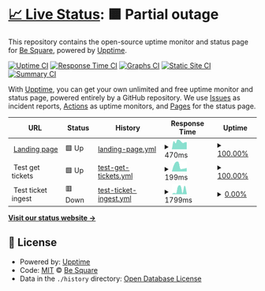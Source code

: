 # [📈 Live Status](https://Be-Square.github.io/upptime): <!--live status--> **🟧 Partial outage**

This repository contains the open-source uptime monitor and status page for [Be Square](https://Be-Square.github.io/upptime), powered by [Upptime](https://github.com/upptime/upptime).

[![Uptime CI](https://github.com/koj-co/upptime/workflows/Uptime%20CI/badge.svg)](https://github.com/koj-co/upptime/actions?query=workflow%3A%22Uptime+CI%22)
[![Response Time CI](https://github.com/koj-co/upptime/workflows/Response%20Time%20CI/badge.svg)](https://github.com/koj-co/upptime/actions?query=workflow%3A%22Response+Time+CI%22)
[![Graphs CI](https://github.com/koj-co/upptime/workflows/Graphs%20CI/badge.svg)](https://github.com/koj-co/upptime/actions?query=workflow%3A%22Graphs+CI%22)
[![Static Site CI](https://github.com/koj-co/upptime/workflows/Static%20Site%20CI/badge.svg)](https://github.com/koj-co/upptime/actions?query=workflow%3A%22Static+Site+CI%22)
[![Summary CI](https://github.com/koj-co/upptime/workflows/Summary%20CI/badge.svg)](https://github.com/koj-co/upptime/actions?query=workflow%3A%22Summary+CI%22)

With [Upptime](https://upptime.js.org), you can get your own unlimited and free uptime monitor and status page, powered entirely by a GitHub repository. We use [Issues](https://github.com/Be-Square/upptime/issues) as incident reports, [Actions](https://github.com/Be-Square/upptime/actions) as uptime monitors, and [Pages](https://Be-Square.github.io/upptime) for the status page.

<!--start: status pages-->
<!-- This summary is generated by Upptime (https://github.com/upptime/upptime) -->
<!-- Do not edit this manually, your changes will be overwritten -->
<!-- prettier-ignore -->
| URL | Status | History | Response Time | Uptime |
| --- | ------ | ------- | ------------- | ------ |
| <img alt="" src="https://icons.duckduckgo.com/ip3/www.besquare.live.ico" height="13"> [Landing page](https://www.besquare.live) | 🟩 Up | [landing-page.yml](https://github.com/Be-Square/upptime/commits/HEAD/history/landing-page.yml) | <details><summary><img alt="Response time graph" src="./graphs/landing-page/response-time-week.png" height="20"> 470ms</summary><br><a href="https://Be-Square.github.io/upptime/history/landing-page"><img alt="Response time 628" src="https://img.shields.io/endpoint?url=https%3A%2F%2Fraw.githubusercontent.com%2FBe-Square%2Fupptime%2FHEAD%2Fapi%2Flanding-page%2Fresponse-time.json"></a><br><a href="https://Be-Square.github.io/upptime/history/landing-page"><img alt="24-hour response time 618" src="https://img.shields.io/endpoint?url=https%3A%2F%2Fraw.githubusercontent.com%2FBe-Square%2Fupptime%2FHEAD%2Fapi%2Flanding-page%2Fresponse-time-day.json"></a><br><a href="https://Be-Square.github.io/upptime/history/landing-page"><img alt="7-day response time 470" src="https://img.shields.io/endpoint?url=https%3A%2F%2Fraw.githubusercontent.com%2FBe-Square%2Fupptime%2FHEAD%2Fapi%2Flanding-page%2Fresponse-time-week.json"></a><br><a href="https://Be-Square.github.io/upptime/history/landing-page"><img alt="30-day response time 492" src="https://img.shields.io/endpoint?url=https%3A%2F%2Fraw.githubusercontent.com%2FBe-Square%2Fupptime%2FHEAD%2Fapi%2Flanding-page%2Fresponse-time-month.json"></a><br><a href="https://Be-Square.github.io/upptime/history/landing-page"><img alt="1-year response time 611" src="https://img.shields.io/endpoint?url=https%3A%2F%2Fraw.githubusercontent.com%2FBe-Square%2Fupptime%2FHEAD%2Fapi%2Flanding-page%2Fresponse-time-year.json"></a></details> | <details><summary><a href="https://Be-Square.github.io/upptime/history/landing-page">100.00%</a></summary><a href="https://Be-Square.github.io/upptime/history/landing-page"><img alt="All-time uptime 97.42%" src="https://img.shields.io/endpoint?url=https%3A%2F%2Fraw.githubusercontent.com%2FBe-Square%2Fupptime%2FHEAD%2Fapi%2Flanding-page%2Fuptime.json"></a><br><a href="https://Be-Square.github.io/upptime/history/landing-page"><img alt="24-hour uptime 100.00%" src="https://img.shields.io/endpoint?url=https%3A%2F%2Fraw.githubusercontent.com%2FBe-Square%2Fupptime%2FHEAD%2Fapi%2Flanding-page%2Fuptime-day.json"></a><br><a href="https://Be-Square.github.io/upptime/history/landing-page"><img alt="7-day uptime 100.00%" src="https://img.shields.io/endpoint?url=https%3A%2F%2Fraw.githubusercontent.com%2FBe-Square%2Fupptime%2FHEAD%2Fapi%2Flanding-page%2Fuptime-week.json"></a><br><a href="https://Be-Square.github.io/upptime/history/landing-page"><img alt="30-day uptime 100.00%" src="https://img.shields.io/endpoint?url=https%3A%2F%2Fraw.githubusercontent.com%2FBe-Square%2Fupptime%2FHEAD%2Fapi%2Flanding-page%2Fuptime-month.json"></a><br><a href="https://Be-Square.github.io/upptime/history/landing-page"><img alt="1-year uptime 92.79%" src="https://img.shields.io/endpoint?url=https%3A%2F%2Fraw.githubusercontent.com%2FBe-Square%2Fupptime%2FHEAD%2Fapi%2Flanding-page%2Fuptime-year.json"></a></details>
| <img alt="" src="https://icons.duckduckgo.com/ip3/null.ico" height="13"> Test get tickets | 🟩 Up | [test-get-tickets.yml](https://github.com/Be-Square/upptime/commits/HEAD/history/test-get-tickets.yml) | <details><summary><img alt="Response time graph" src="./graphs/test-get-tickets/response-time-week.png" height="20"> 199ms</summary><br><a href="https://Be-Square.github.io/upptime/history/test-get-tickets"><img alt="Response time 192" src="https://img.shields.io/endpoint?url=https%3A%2F%2Fraw.githubusercontent.com%2FBe-Square%2Fupptime%2FHEAD%2Fapi%2Ftest-get-tickets%2Fresponse-time.json"></a><br><a href="https://Be-Square.github.io/upptime/history/test-get-tickets"><img alt="24-hour response time 165" src="https://img.shields.io/endpoint?url=https%3A%2F%2Fraw.githubusercontent.com%2FBe-Square%2Fupptime%2FHEAD%2Fapi%2Ftest-get-tickets%2Fresponse-time-day.json"></a><br><a href="https://Be-Square.github.io/upptime/history/test-get-tickets"><img alt="7-day response time 199" src="https://img.shields.io/endpoint?url=https%3A%2F%2Fraw.githubusercontent.com%2FBe-Square%2Fupptime%2FHEAD%2Fapi%2Ftest-get-tickets%2Fresponse-time-week.json"></a><br><a href="https://Be-Square.github.io/upptime/history/test-get-tickets"><img alt="30-day response time 204" src="https://img.shields.io/endpoint?url=https%3A%2F%2Fraw.githubusercontent.com%2FBe-Square%2Fupptime%2FHEAD%2Fapi%2Ftest-get-tickets%2Fresponse-time-month.json"></a><br><a href="https://Be-Square.github.io/upptime/history/test-get-tickets"><img alt="1-year response time 214" src="https://img.shields.io/endpoint?url=https%3A%2F%2Fraw.githubusercontent.com%2FBe-Square%2Fupptime%2FHEAD%2Fapi%2Ftest-get-tickets%2Fresponse-time-year.json"></a></details> | <details><summary><a href="https://Be-Square.github.io/upptime/history/test-get-tickets">100.00%</a></summary><a href="https://Be-Square.github.io/upptime/history/test-get-tickets"><img alt="All-time uptime 97.37%" src="https://img.shields.io/endpoint?url=https%3A%2F%2Fraw.githubusercontent.com%2FBe-Square%2Fupptime%2FHEAD%2Fapi%2Ftest-get-tickets%2Fuptime.json"></a><br><a href="https://Be-Square.github.io/upptime/history/test-get-tickets"><img alt="24-hour uptime 100.00%" src="https://img.shields.io/endpoint?url=https%3A%2F%2Fraw.githubusercontent.com%2FBe-Square%2Fupptime%2FHEAD%2Fapi%2Ftest-get-tickets%2Fuptime-day.json"></a><br><a href="https://Be-Square.github.io/upptime/history/test-get-tickets"><img alt="7-day uptime 100.00%" src="https://img.shields.io/endpoint?url=https%3A%2F%2Fraw.githubusercontent.com%2FBe-Square%2Fupptime%2FHEAD%2Fapi%2Ftest-get-tickets%2Fuptime-week.json"></a><br><a href="https://Be-Square.github.io/upptime/history/test-get-tickets"><img alt="30-day uptime 100.00%" src="https://img.shields.io/endpoint?url=https%3A%2F%2Fraw.githubusercontent.com%2FBe-Square%2Fupptime%2FHEAD%2Fapi%2Ftest-get-tickets%2Fuptime-month.json"></a><br><a href="https://Be-Square.github.io/upptime/history/test-get-tickets"><img alt="1-year uptime 92.80%" src="https://img.shields.io/endpoint?url=https%3A%2F%2Fraw.githubusercontent.com%2FBe-Square%2Fupptime%2FHEAD%2Fapi%2Ftest-get-tickets%2Fuptime-year.json"></a></details>
| <img alt="" src="https://icons.duckduckgo.com/ip3/null.ico" height="13"> Test ticket ingest | 🟥 Down | [test-ticket-ingest.yml](https://github.com/Be-Square/upptime/commits/HEAD/history/test-ticket-ingest.yml) | <details><summary><img alt="Response time graph" src="./graphs/test-ticket-ingest/response-time-week.png" height="20"> 1799ms</summary><br><a href="https://Be-Square.github.io/upptime/history/test-ticket-ingest"><img alt="Response time 555" src="https://img.shields.io/endpoint?url=https%3A%2F%2Fraw.githubusercontent.com%2FBe-Square%2Fupptime%2FHEAD%2Fapi%2Ftest-ticket-ingest%2Fresponse-time.json"></a><br><a href="https://Be-Square.github.io/upptime/history/test-ticket-ingest"><img alt="24-hour response time 2983" src="https://img.shields.io/endpoint?url=https%3A%2F%2Fraw.githubusercontent.com%2FBe-Square%2Fupptime%2FHEAD%2Fapi%2Ftest-ticket-ingest%2Fresponse-time-day.json"></a><br><a href="https://Be-Square.github.io/upptime/history/test-ticket-ingest"><img alt="7-day response time 1799" src="https://img.shields.io/endpoint?url=https%3A%2F%2Fraw.githubusercontent.com%2FBe-Square%2Fupptime%2FHEAD%2Fapi%2Ftest-ticket-ingest%2Fresponse-time-week.json"></a><br><a href="https://Be-Square.github.io/upptime/history/test-ticket-ingest"><img alt="30-day response time 1893" src="https://img.shields.io/endpoint?url=https%3A%2F%2Fraw.githubusercontent.com%2FBe-Square%2Fupptime%2FHEAD%2Fapi%2Ftest-ticket-ingest%2Fresponse-time-month.json"></a><br><a href="https://Be-Square.github.io/upptime/history/test-ticket-ingest"><img alt="1-year response time 660" src="https://img.shields.io/endpoint?url=https%3A%2F%2Fraw.githubusercontent.com%2FBe-Square%2Fupptime%2FHEAD%2Fapi%2Ftest-ticket-ingest%2Fresponse-time-year.json"></a></details> | <details><summary><a href="https://Be-Square.github.io/upptime/history/test-ticket-ingest">0.00%</a></summary><a href="https://Be-Square.github.io/upptime/history/test-ticket-ingest"><img alt="All-time uptime 24.59%" src="https://img.shields.io/endpoint?url=https%3A%2F%2Fraw.githubusercontent.com%2FBe-Square%2Fupptime%2FHEAD%2Fapi%2Ftest-ticket-ingest%2Fuptime.json"></a><br><a href="https://Be-Square.github.io/upptime/history/test-ticket-ingest"><img alt="24-hour uptime 0.00%" src="https://img.shields.io/endpoint?url=https%3A%2F%2Fraw.githubusercontent.com%2FBe-Square%2Fupptime%2FHEAD%2Fapi%2Ftest-ticket-ingest%2Fuptime-day.json"></a><br><a href="https://Be-Square.github.io/upptime/history/test-ticket-ingest"><img alt="7-day uptime 0.00%" src="https://img.shields.io/endpoint?url=https%3A%2F%2Fraw.githubusercontent.com%2FBe-Square%2Fupptime%2FHEAD%2Fapi%2Ftest-ticket-ingest%2Fuptime-week.json"></a><br><a href="https://Be-Square.github.io/upptime/history/test-ticket-ingest"><img alt="30-day uptime 0.00%" src="https://img.shields.io/endpoint?url=https%3A%2F%2Fraw.githubusercontent.com%2FBe-Square%2Fupptime%2FHEAD%2Fapi%2Ftest-ticket-ingest%2Fuptime-month.json"></a><br><a href="https://Be-Square.github.io/upptime/history/test-ticket-ingest"><img alt="1-year uptime 0.00%" src="https://img.shields.io/endpoint?url=https%3A%2F%2Fraw.githubusercontent.com%2FBe-Square%2Fupptime%2FHEAD%2Fapi%2Ftest-ticket-ingest%2Fuptime-year.json"></a></details>

<!--end: status pages-->

[**Visit our status website →**](https://Be-Square.github.io/upptime)

## 📄 License

- Powered by: [Upptime](https://github.com/upptime/upptime)
- Code: [MIT](./LICENSE) © [Be Square](https://Be-Square.github.io/upptime)
- Data in the `./history` directory: [Open Database License](https://opendatacommons.org/licenses/odbl/1-0/)
